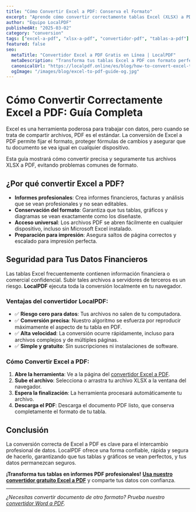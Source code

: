 ```yaml
---
title: "Cómo Convertir Excel a PDF: Conserva el Formato"
excerpt: "Aprende cómo convertir correctamente tablas Excel (XLSX) a PDF, conservando formato, tablas y gráficos. Nuestra herramienta asegura conversión precisa directamente en el navegador."
author: "Equipo LocalPDF"
publishedAt: "2025-03-02"
category: "conversion"
tags: ["excel-a-pdf", "xlsx-a-pdf", "convertidor-pdf", "tablas-a-pdf"]
featured: false
seo:
  metaTitle: "Convertidor Excel a PDF Gratis en Línea | LocalPDF"
  metaDescription: "Transforma tus tablas Excel a PDF con formato perfecto. Convertidor gratuito, rápido y seguro que funciona sin subir archivos al servidor."
  canonicalUrl: "https://localpdf.online/es/blog/how-to-convert-excel-to-pdf"
  ogImage: "/images/blog/excel-to-pdf-guide-og.jpg"
---
```


# Cómo Convertir Correctamente Excel a PDF: Guía Completa

Excel es una herramienta poderosa para trabajar con datos, pero cuando se trata de compartir archivos, PDF es el estándar. La conversión de Excel a PDF permite fijar el formato, proteger fórmulas de cambios y asegurar que tu documento se vea igual en cualquier dispositivo.

Esta guía mostrará cómo convertir precisa y seguramente tus archivos XLSX a PDF, evitando problemas comunes de formato.

## ¿Por qué convertir Excel a PDF?

-   **Informes profesionales**: Crea informes financieros, facturas y análisis que se vean profesionales y no sean editables.
-   **Conservación del formato**: Garantiza que tus tablas, gráficos y diagramas se vean exactamente como los diseñaste.
-   **Acceso universal**: Los archivos PDF se abren fácilmente en cualquier dispositivo, incluso sin Microsoft Excel instalado.
-   **Preparación para impresión**: Asegura saltos de página correctos y escalado para impresión perfecta.

## Seguridad para Tus Datos Financieros

Las tablas Excel frecuentemente contienen información financiera o comercial confidencial. Subir tales archivos a servidores de terceros es un riesgo. **LocalPDF** ejecuta toda la conversión localmente en tu navegador.

### Ventajas del convertidor LocalPDF:

-   ✅ **Riesgo cero para datos**: Tus archivos no salen de tu computadora.
-   ✅ **Conversión precisa**: Nuestro algoritmo se esfuerza por reproducir máximamente el aspecto de tu tabla en PDF.
-   ✅ **Alta velocidad**: La conversión ocurre rápidamente, incluso para archivos complejos y de múltiples páginas.
-   ✅ **Simple y gratuito**: Sin suscripciones ni instalaciones de software.

### Cómo Convertir Excel a PDF:

1.  **Abre la herramienta**: Ve a la página del [convertidor Excel a PDF](/es/excel-to-pdf).
2.  **Sube el archivo**: Selecciona o arrastra tu archivo XLSX a la ventana del navegador.
3.  **Espera la finalización**: La herramienta procesará automáticamente tu archivo.
4.  **Descarga el PDF**: Descarga el documento PDF listo, que conserva completamente el formato de tu tabla.

## Conclusión

La conversión correcta de Excel a PDF es clave para el intercambio profesional de datos. LocalPDF ofrece una forma confiable, rápida y segura de hacerlo, garantizando que tus tablas y gráficos se vean perfectos, y tus datos permanezcan seguros.

**¡Transforma tus tablas en informes PDF profesionales!** **[Usa nuestro convertidor gratuito Excel a PDF](/es/excel-to-pdf)** y comparte tus datos con confianza.

---

*¿Necesitas convertir documento de otro formato? Prueba nuestro [convertidor Word a PDF](/es/word-to-pdf).*